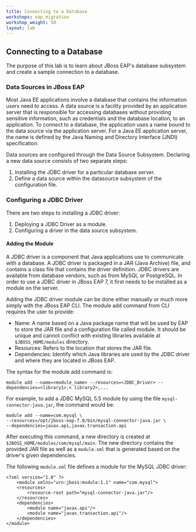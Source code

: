 ```yaml
---
title: Connecting to a Database
workshops: eap_migration
workshop_weight: 50
layout: lab
---
```


## Connecting to a Database

The purpose of this lab is to learn about JBoss EAP's database subsystem and create a sample connection to a database.

### Data Sources in JBoss EAP

Most Java EE applications involve a database that contains the information users need to access. A data source is a facility provided by an application server that is responsible for accessing databases without providing sensitive information, such as credentials and the database location, to an application. To connect to a database, the application uses a name bound to the data source via the application server. For a Java EE application server, the name is defined by the Java Naming and Directory Interface (JNDI) specification.

Data sources are configured through the Data Source Subsystem. Declaring a new data source consists of two separate steps:
1. Installing the JDBC driver for a particular database server.
2. Define a data source within the datasource subsystem of the configuration file.

### Configuring a JDBC Driver

There are two steps to installing a JDBC driver:

1. Deploying a JDBC Driver as a module.
2. Configuring a driver in the data source subsystem.

#### Adding the Module

A JDBC driver is a component that Java applications use to communicate with a database. A JDBC driver is packaged in a JAR (Java Archive) file, and contains a class file that contains the driver definition. JDBC drivers are available from database vendors, such as from MySQL or PostgreSQL. In order to use a JDBC driver in JBoss EAP 7, it first needs to be installed as a module on
the server.

Adding the JDBC driver module can be done either manually or much more simply with the JBoss EAP CLI. The module add command from CLI requires the user to provide:
- Name: A name based on a Java package name that will be used by EAP to store the JAR file and a configuration file called module. It should be unique and cannot conflict with existing libraries available at `$JBOSS_HOME/modules` directory.
- Resources: Refers to the location that stores the JAR file.
- Dependencies: Identify which Java libraries are used by the JDBC driver and where they are located in JBoss EAP.

The syntax for the module add command is:

```
module add --name=<module_name> --resources=<JDBC_Driver> --dependencies=<library1>,< library2>,...
```

For example, to add a JDBC MySQL 5.5 module by using the file `mysql-connector-java.jar`, the command would be:

```
module add --name=com.mysql \
--resources=/opt/jboss-eap-7.0/bin/mysql-connector-java.jar \
--dependencies=javax.api,javax.transaction.api
```
After executing this command, a new directory is created at `$JBOSS_HOME/modules/com/mysql/main`. The new directory contains the provided JAR file as well as a `module.xml` that is generated based on the driver's given dependencies.

The following `module.xml` file defines a module for the MySQL JDBC driver:

```
<?xml version="1.0" ?>
    <module xmlns="urn:jboss:module:1.1" name="com.mysql">
    <resources>
        <resource-root path="mysql-connector-java.jar"/>
    </resources>
    <dependencies>
        <module name="javax.api"/>
        <module name="javax.transaction.api"/>
    </dependencies>
</module>
```
